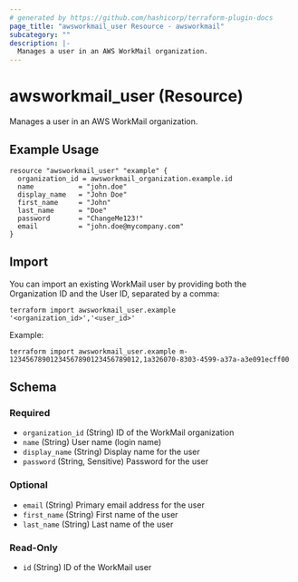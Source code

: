 ```yaml
---
# generated by https://github.com/hashicorp/terraform-plugin-docs
page_title: "awsworkmail_user Resource - awsworkmail"
subcategory: ""
description: |-
  Manages a user in an AWS WorkMail organization.
---
```


# awsworkmail_user (Resource)

Manages a user in an AWS WorkMail organization.

## Example Usage

```hcl
resource "awsworkmail_user" "example" {
  organization_id = awsworkmail_organization.example.id
  name           = "john.doe"
  display_name   = "John Doe"
  first_name     = "John"
  last_name      = "Doe"
  password       = "ChangeMe123!"
  email          = "john.doe@mycompany.com"
}
```

## Import

You can import an existing WorkMail user by providing both the Organization ID and the User ID, separated by a comma:

```
terraform import awsworkmail_user.example '<organization_id>','<user_id>'
```

Example:
```
terraform import awsworkmail_user.example m-12345678901234567890123456789012,1a326070-8303-4599-a37a-a3e091ecff00
```

<!-- schema generated by tfplugindocs -->
## Schema

### Required
- `organization_id` (String) ID of the WorkMail organization
- `name` (String) User name (login name)
- `display_name` (String) Display name for the user
- `password` (String, Sensitive) Password for the user

### Optional
- `email` (String) Primary email address for the user
- `first_name` (String) First name of the user
- `last_name` (String) Last name of the user

### Read-Only
- `id` (String) ID of the WorkMail user
